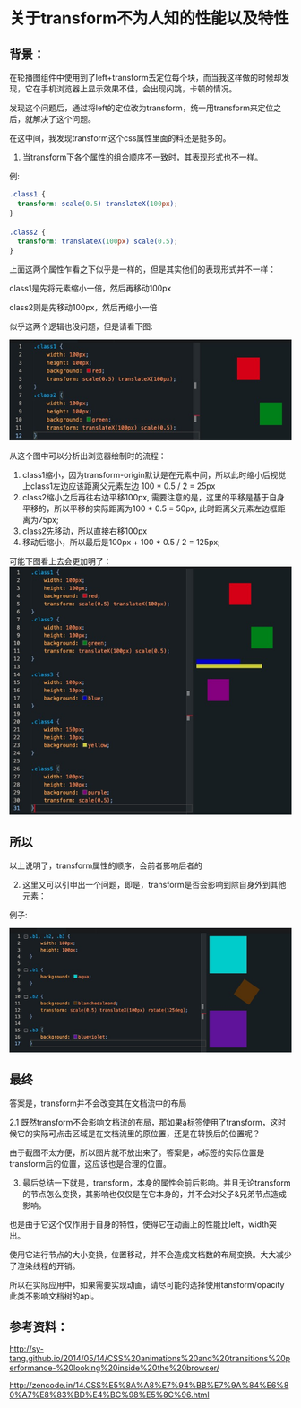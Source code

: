 # 关于transform不为人知的性能以及特性

[tag]:记录|css|transform
[create]:2020-07-03

## 背景：

在轮播图组件中使用到了left+transform去定位每个块，而当我这样做的时候却发现，它在手机浏览器上显示效果不佳，会出现闪跳，卡顿的情况。

发现这个问题后，通过将left的定位改为transform，统一用transform来定位之后，就解决了这个问题。

在这中间，我发现transform这个css属性里面的料还是挺多的。

1. 当transform下各个属性的组合顺序不一致时，其表现形式也不一样。

例:

```css
.class1 {
  transform: scale(0.5) translateX(100px);
}

.class2 {
  transform: translateX(100px) scale(0.5);
}
```

上面这两个属性乍看之下似乎是一样的，但是其实他们的表现形式并不一样：

class1是先将元素缩小一倍，然后再移动100px

class2则是先移动100px，然后再缩小一倍

似乎这两个逻辑也没问题，但是请看下图:

![tansform](../imgs/20200623182410.jpg)

从这个图中可以分析出浏览器绘制时的流程：

1. class1缩小，因为transform-origin默认是在元素中间，所以此时缩小后视觉上class1左边应该距离父元素左边 100 * 0.5 / 2 = 25px
2. class2缩小之后再往右边平移100px, 需要注意的是，这里的平移是基于自身平移的，所以平移的实际距离为100 * 0.5 = 50px, 此时距离父元素左边框距离为75px;
3. class2先移动，所以直接右移100px
4. 移动后缩小，所以最后是100px + 100 * 0.5 / 2 = 125px;

可能下图看上去会更加明了：
![transform2](../imgs/20200623184149.jpg)

## 所以

以上说明了，transform属性的顺序，会前者影响后者的

2. 这里又可以引申出一个问题，即是，transform是否会影响到除自身外到其他元素：

例子:

![transform3](../imgs/20200628140447.jpg)

## 最终

答案是，transform并不会改变其在文档流中的布局

2.1 既然transform不会影响文档流的布局，那如果a标签使用了transform，这时候它的实际可点击区域是在文档流里的原位置，还是在转换后的位置呢？

由于截图不太方便，所以图片就不放出来了。答案是，a标签的实际位置是transform后的位置，这应该也是合理的位置。

3. 最后总结一下就是，transform，本身的属性会前后影响。并且无论transform的节点怎么变换，其影响也仅仅是在它本身的，并不会对父子&兄弟节点造成影响。

也是由于它这个仅作用于自身的特性，使得它在动画上的性能比left，width突出。

使用它进行节点的大小变换，位置移动，并不会造成文档数的布局变换。大大减少了渲染线程的开销。

所以在实际应用中，如果需要实现动画，请尽可能的选择使用tansform/opacity此类不影响文档树的api。

## 参考资料：

http://sy-tang.github.io/2014/05/14/CSS%20animations%20and%20transitions%20performance-%20looking%20inside%20the%20browser/

http://zencode.in/14.CSS%E5%8A%A8%E7%94%BB%E7%9A%84%E6%80%A7%E8%83%BD%E4%BC%98%E5%8C%96.html
